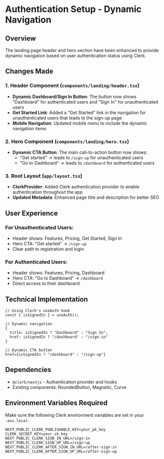# Authentication Setup - Dynamic Navigation

## Overview
The landing page header and hero section have been enhanced to provide dynamic navigation based on user authentication status using Clerk.

## Changes Made

### 1. Header Component (`components/landing/header.tsx`)
- **Dynamic Dashboard/Sign In Button**: The button now shows "Dashboard" for authenticated users and "Sign In" for unauthenticated users
- **Get Started Link**: Added a "Get Started" link in the navigation for unauthenticated users that leads to the sign-up page
- **Mobile Navigation**: Updated mobile menu to include the dynamic navigation items

### 2. Hero Component (`components/landing/hero.tsx`)
- **Dynamic CTA Button**: The main call-to-action button now shows:
  - "Get started" → leads to `/sign-up` for unauthenticated users
  - "Go to Dashboard" → leads to `/dashboard` for authenticated users

### 3. Root Layout (`app/layout.tsx`)
- **ClerkProvider**: Added Clerk authentication provider to enable authentication throughout the app
- **Updated Metadata**: Enhanced page title and description for better SEO

## User Experience

### For Unauthenticated Users:
- Header shows: Features, Pricing, Get Started, Sign In
- Hero CTA: "Get started" → `/sign-up`
- Clear path to registration and login

### For Authenticated Users:
- Header shows: Features, Pricing, Dashboard
- Hero CTA: "Go to Dashboard" → `/dashboard`
- Direct access to their dashboard

## Technical Implementation

```tsx
// Using Clerk's useAuth hook
const { isSignedIn } = useAuth();

// Dynamic navigation
{
  title: isSignedIn ? "Dashboard" : "Sign In", 
  href: isSignedIn ? "/dashboard" : "/sign-in" 
}

// Dynamic CTA button
href={isSignedIn ? "/dashboard" : "/sign-up"}
```

## Dependencies
- `@clerk/nextjs` - Authentication provider and hooks
- Existing components: RoundedButton, Magnetic, Curve

## Environment Variables Required
Make sure the following Clerk environment variables are set in your `.env.local`:
```
NEXT_PUBLIC_CLERK_PUBLISHABLE_KEY=your_pk_key
CLERK_SECRET_KEY=your_sk_key
NEXT_PUBLIC_CLERK_SIGN_IN_URL=/sign-in
NEXT_PUBLIC_CLERK_SIGN_UP_URL=/sign-up
NEXT_PUBLIC_CLERK_AFTER_SIGN_IN_URL=/after-sign-in
NEXT_PUBLIC_CLERK_AFTER_SIGN_UP_URL=/after-sign-up
```
